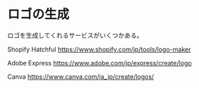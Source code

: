 # ロゴの生成

ロゴを生成してくれるサービスがいくつかある。

Shopify Hatchful
https://www.shopify.com/jp/tools/logo-maker

Adobe Express
https://www.adobe.com/jp/express/create/logo

Canva
https://www.canva.com/ja_jp/create/logos/
